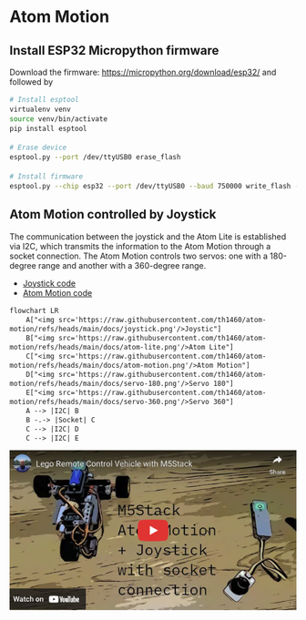 # Atom Motion


## Install ESP32 Micropython firmware

Download the firmware: https://micropython.org/download/esp32/ and
followed by

``` bash
# Install esptool
virtualenv venv
source venv/bin/activate
pip install esptool

# Erase device
esptool.py --port /dev/ttyUSB0 erase_flash

# Install firmware
esptool.py --chip esp32 --port /dev/ttyUSB0 --baud 750000 write_flash -z 0x1000 esp32-20210902-v1.17.bin
```

## Atom Motion controlled by Joystick

The communication between the joystick and the Atom Lite is established
via I2C, which transmits the information to the Atom Motion through a
socket connection. The Atom Motion controls two servos: one with a
180-degree range and another with a 360-degree range.

- [Joystick
  code](https://github.com/th1460/atom-motion/blob/main/joystick.py)
- [Atom Motion
  code](https://github.com/th1460/atom-motion/blob/main/atom_motion.py)

``` mermaid
flowchart LR
    A["<img src='https://raw.githubusercontent.com/th1460/atom-motion/refs/heads/main/docs/joystick.png'/>Joystic"]
    B["<img src='https://raw.githubusercontent.com/th1460/atom-motion/refs/heads/main/docs/atom-lite.png'/>Atom Lite"]
    C["<img src='https://raw.githubusercontent.com/th1460/atom-motion/refs/heads/main/docs/atom-motion.png'/>Atom Motion"]
    D["<img src='https://raw.githubusercontent.com/th1460/atom-motion/refs/heads/main/docs/servo-180.png'/>Servo 180"]
    E["<img src='https://raw.githubusercontent.com/th1460/atom-motion/refs/heads/main/docs/servo-360.png'/>Servo 360"]
    A --> |I2C| B
    B -.-> |Socket| C
    C --> |I2C| D
    C --> |I2C| E
```

  

[![](https://raw.githubusercontent.com/th1460/atom-motion/refs/heads/main/docs/cover.png)](https://www.youtube.com/watch?v=GaSCiomFiuk)

